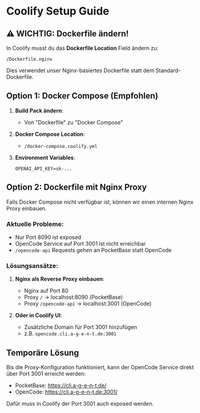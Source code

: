 # Coolify Setup Guide

## ⚠️ WICHTIG: Dockerfile ändern!

In Coolify musst du das **Dockerfile Location** Field ändern zu:
```
/Dockerfile.nginx
```

Dies verwendet unser Nginx-basiertes Dockerfile statt dem Standard-Dockerfile.

## Option 1: Docker Compose (Empfohlen)

1. **Build Pack ändern**: 
   - Von "Dockerfile" zu "Docker Compose"

2. **Docker Compose Location**: 
   - `/docker-compose.coolify.yml`

3. **Environment Variables**:
   ```
   OPENAI_API_KEY=sk-...
   ```

## Option 2: Dockerfile mit Nginx Proxy

Falls Docker Compose nicht verfügbar ist, können wir einen internen Nginx Proxy einbauen.

### Aktuelle Probleme:
- Nur Port 8090 ist exposed
- OpenCode Service auf Port 3001 ist nicht erreichbar
- `/opencode-api` Requests gehen an PocketBase statt OpenCode

### Lösungsansätze:

1. **Nginx als Reverse Proxy einbauen**:
   - Nginx auf Port 80
   - Proxy `/` → localhost:8090 (PocketBase)
   - Proxy `/opencode-api` → localhost:3001 (OpenCode)

2. **Oder in Coolify UI**:
   - Zusätzliche Domain für Port 3001 hinzufügen
   - z.B. `opencode.cli.a-g-e-n-t.de:3001`

## Temporäre Lösung

Bis die Proxy-Konfiguration funktioniert, kann der OpenCode Service direkt über Port 3001 erreicht werden:
- PocketBase: https://cli.a-g-e-n-t.de/
- OpenCode: https://cli.a-g-e-n-t.de:3001/

Dafür muss in Coolify der Port 3001 auch exposed werden.